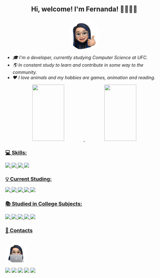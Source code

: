 <h2 align = 'center' > Hi, welcome! I'm Fernanda! 👋👩🏻‍💻 </h2>
<div align="center">
  <img align="center" alt="Fernanda-pic" height="100" style="border-radius: 70px;" src="img\Fernanda-profile-pic.PNG"><br>
</div>
  <section><em>
    <ul>
        <li>🎓 I'm a developer, currently studying Computer Science at UFC.</li>
        <li>🌎 In constant study to learn and contribute in some way to the community.</li>
        <li>❤️ I love animals and my hobbies are games, animation and reading.</em></li>
    </ul>
  </section>
<!-- </div> -->

<div align="center">
  <a href="https://github.com/fernandacostads">
  <img height="180em" width="45%" src="https://github-readme-stats.vercel.app/api?username=fernandacostads&show_icons=true&theme=dracula&include_all_commits=true&count_private=true"/>
  <img height="180em" width="45%" src="https://github-readme-stats.vercel.app/api/top-langs/?username=fernandacostads&layout=compact&langs_count=7&theme=dracula"/>
</div>

### 💻 Skills:

<div style="display: inline">
    <img src = 'https://img.shields.io/badge/HTML5-E34F26?style=for-the-badge&logo=html5&logoColor=white'>
    <img src = 'https://img.shields.io/badge/CSS3-1572B6?style=for-the-badge&logo=css3&logoColor=white'>
    <img src = 'https://img.shields.io/badge/JavaScript-323330?style=for-the-badge&logo=javascript&logoColor=F7DF1E'>
     <img src = 'https://img.shields.io/badge/TypeScript-007ACC?style=for-the-badge&logo=typescript&logoColor=white'>
    
</div>

### 💡 Current Studing:

<div style="display: inline">
    <img src = 'https://img.shields.io/badge/TypeScript-007ACC?style=for-the-badge&logo=typescript&logoColor=white'> 
    <img src = 'https://img.shields.io/badge/React-20232A?style=for-the-badge&logo=react&logoColor=61DAFB'>
    <img src = 'https://img.shields.io/badge/Angular-DD0031?style=for-the-badge&logo=angular&logoColor=white'>
    <img src = 'https://img.shields.io/badge/Node.js-43853D?style=for-the-badge&logo=node.js&logoColor=white'>
    <img src = 'https://img.shields.io/badge/Amazon_AWS-232F3E?style=for-the-badge&logo=amazon-aws&logoColor=white'>
</div>

### 📚 Studied in College Subjects:

<div style="display: inline">
    <img src = 'https://img.shields.io/badge/Python-3776AB?style=for-the-badge&logo=python&logoColor=white'>
    <img src = 'https://img.shields.io/badge/C-00599C?style=for-the-badge&logo=c&logoColor=white'>
    <img src = 'https://img.shields.io/badge/Java-ED8B00?style=for-the-badge&logo=java&logoColor=white'> 
    <img src = 'https://img.shields.io/badge/Microsoft_SQL_Server-CC2927?style=for-the-badge&logo=microsoft-sql-server&logoColor=white'>
    <img src = 'https://img.shields.io/badge/PostgreSQL-316192?style=for-the-badge&logo=postgresql&logoColor=white'>
</div>
  
  ### 📝 Contacts

  <div >
    <img alt="Fernanda-pic" height="70" style="border-radius:50px; padding: 10px 16px 10px 0" src="img\Fernanda-pc-pic.PNG">
  </div>
 
<div style="display: inline"> 
  <a href = "mailto:fernandacostadev@gmail.com"><img src="https://img.shields.io/badge/Gmail-D14836?style=for-the-badge&logo=gmail&logoColor=white" target="_blank"></a>
  <a href = "mailto:fernanda.costa@outlook.com"><img src="https://img.shields.io/badge/Microsoft_Outlook-0078D4?style=for-the-badge&logo=microsoft-outlook&logoColor=white" target="_blank"></a>
  <a href="https://www.linkedin.com/in/fernandacostads/" target="_blank"><img src="https://img.shields.io/badge/-LinkedIn-%230077B5?style=for-the-badge&logo=linkedin&logoColor=white" target="_blank"></a> 
  <a href="https://fercosta.medium.com/"><img src="https://img.shields.io/badge/Medium-12100E?style=for-the-badge&logo=medium&logoColor=white"  target="_blank"></a>
  <a href="https://twitter.com/fernanddacosta"><img src="https://img.shields.io/badge/Twitter-1DA1F2?style=for-the-badge&logo=twitter&logoColor=white"></a>
  
</div>
